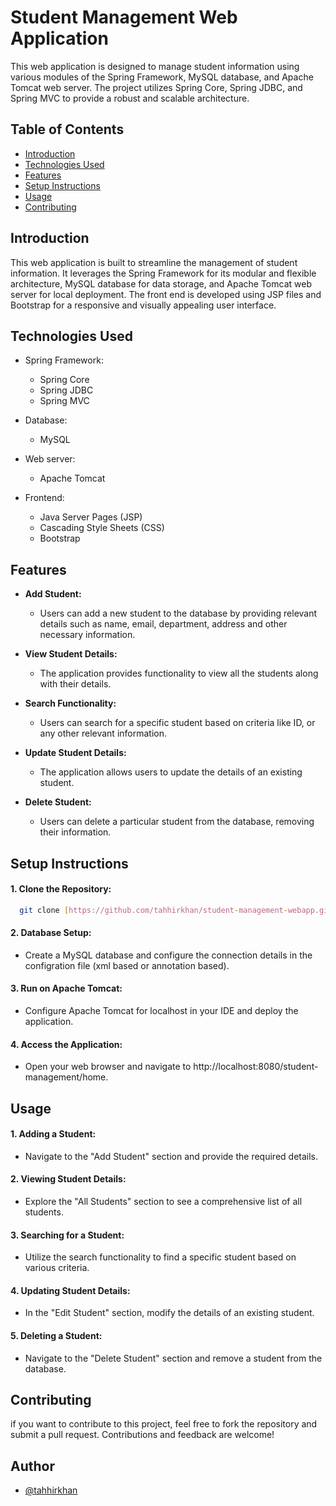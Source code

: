 
# Student Management Web Application

This web application is designed to manage student information using various modules of the Spring Framework, MySQL database, and Apache Tomcat web server. The project utilizes Spring Core, Spring JDBC, and Spring MVC to provide a robust and scalable architecture.

## Table of Contents

- [Introduction](#introduction)
- [Technologies Used](#technologies-used)
- [Features](#features)
- [Setup Instructions](#setup-instructions)
- [Usage](#usage)
- [Contributing](#contributing)

## Introduction

This web application is built to streamline the management of student information. It leverages the Spring Framework for its modular and flexible architecture, MySQL database for data storage, and Apache Tomcat web server for local deployment. The front end is developed using JSP files and Bootstrap for a responsive and visually appealing user interface.

## Technologies Used

- Spring Framework:
    - Spring Core
    - Spring JDBC
    - Spring MVC

- Database:
    - MySQL

- Web server:
    - Apache Tomcat

- Frontend:
    - Java Server Pages (JSP)
    - Cascading Style Sheets (CSS)
    - Bootstrap

## Features

- **Add Student:**
   - Users can add a new student to the database by providing relevant details such as name, email, department, address and other necessary information.

- **View Student Details:**
   - The application provides functionality to view all the students along with their details.

- **Search Functionality:**
   - Users can search for a specific student based on criteria like ID, or any other relevant information.

- **Update Student Details:**
   - The application allows users to update the details of an existing student.

- **Delete Student:**
   - Users can delete a particular student from the database, removing their information.

## Setup Instructions

#### 1. Clone the Repository:

```bash
  git clone [https://github.com/tahhirkhan/student-management-webapp.git](https://github.com/tahhirkhan/Student-Manager.git)
```
#### 2. Database Setup:
   
   - Create a MySQL database and configure the connection details in the configration file (xml based or annotation based).

#### 3. Run on Apache Tomcat:

   - Configure Apache Tomcat for localhost in your IDE and deploy the application.

#### 4. Access the Application:

   - Open your web browser and navigate to http://localhost:8080/student-management/home.

## Usage

#### 1. Adding a Student:

   - Navigate to the "Add Student" section and provide the required details.

#### 2. Viewing Student Details:

   - Explore the "All Students" section to see a comprehensive list of all students.

#### 3. Searching for a Student:

   - Utilize the search functionality to find a specific student based on various criteria.

#### 4. Updating Student Details:

   - In the "Edit Student" section, modify the details of an existing student.

#### 5. Deleting a Student:

   - Navigate to the "Delete Student" section and remove a student from the database.


## Contributing

if you want to contribute to this project, feel free to fork the repository and submit a pull request. Contributions and feedback are welcome!

  
## Author

- [@tahhirkhan](https://www.github.com/tahhirkhan)

